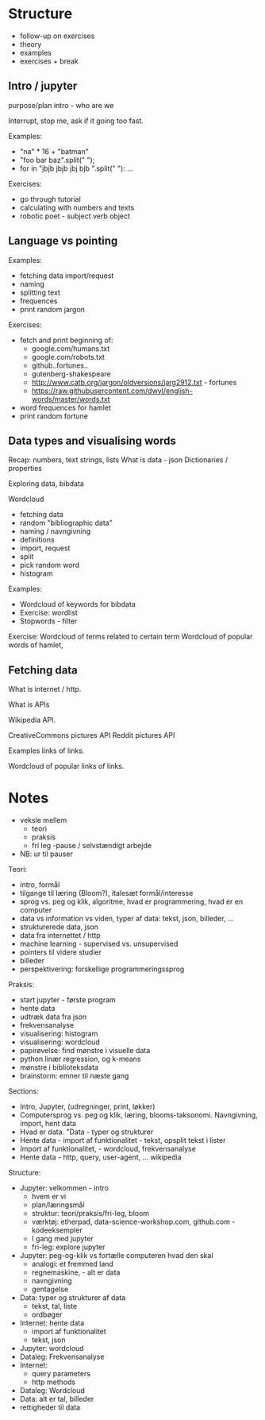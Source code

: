 # Structure

- follow-up on exercises
- theory
- examples
- exercises + break

## Intro / jupyter

purpose/plan
intro - who are we

Interrupt, stop me, ask if it going too fast.

Examples:

- "na" * 16 + "batman"
- "foo bar baz".split(" ");
- for in "jbjb jbjb jbj bjb ".split(" "): ...

Exercises:

- go through tutorial
- calculating with numbers and texts
- robotic poet - subject verb object

## Language vs pointing

Examples: 

- fetching data import/request
- naming
- splitting text
- frequences 
- print random jargon

Exercises:

- fetch and print beginning of:
    - google.com/humans.txt
    - google.com/robots.txt
    - github..fortunes..
    - gutenberg-shakespeare
    - http://www.catb.org/jargon/oldversions/jarg2912.txt - fortunes
    - https://raw.githubusercontent.com/dwyl/english-words/master/words.txt
- word frequences for hamlet
- print random fortune

## Data types and visualising words

Recap: numbers, text strings, lists
What is data - json
Dictionaries / properties

Exploring data, bibdata

Wordcloud

- fetching data
- random "bibliographic data"
- naming / navngivning
- definitions
- import, request
- split
- pick random word
- histogram

Examples:

- Wordcloud of keywords for bibdata
- Exercise: wordlist
- Stopwords - filter

Exercise: 
Wordcloud of terms related to certain term
Wordcloud of popular words of hamlet, 

## Fetching data

What is internet / http.

What is APIs

Wikipedia API.

CreativeCommons pictures API
Reddit pictures API

Examples links of links.

Wordcloud of popular links of links.

# Notes

- veksle mellem 
    - teori
    - praksis
    - fri leg -pause / selvstændigt arbejde
- NB: ur til pauser

Teori:
- intro, formål
- tilgange til læring (Bloom?), italesæt formål/interesse
- sprog vs. peg og klik, algoritme, hvad er programmering, hvad er en computer
- data vs information vs viden, typer af data: tekst, json, billeder, ...
- strukturerede data, json
- data fra internettet / http
- machine learning - supervised vs. unsupervised
- pointers til videre studier
- billeder
- perspektivering: forskellige programmeringssprog

Praksis:
- start jupyter - første program
- hente data
- udtræk data fra json
- frekvensanalyse
- visualisering: histogram
- visualisering: wordcloud
- papirøvelse: find mønstre i visuelle data 
- python linær regression, og k-means
- mønstre i biblioteksdata
- brainstorm: emner til næste gang

Sections:
- Intro, Jupyter, (udregninger, print, løkker)
- Computersprog vs. peg og klik, læring, blooms-taksonomi. Navngivning, import, hent data
- Hvad er data. "Data - typer og strukturer
- Hente data - import af funktionalitet - tekst, opsplit tekst i lister
- Import af funktionalitet, - wordcloud, frekvensanalyse
- Hente data - http, query, user-agent, ... wikipedia

Structure:
- Jupyter: velkommen - intro
    - hvem er vi
    - plan/læringsmål
    - struktur: teori/praksis/fri-leg, bloom
    - værktøj: etherpad, data-science-workshop.com, github.com - kodeeksempler
    - I gang med jupyter
    - fri-leg: explore jupyter
- Jupyter: peg-og-klik vs fortælle computeren hvad den skal
    - analogi: et fremmed land
    - regnemaskine, - alt er data
    - navngivning
    - gentagelse
- Data: typer og strukturer af data
    - tekst, tal, liste
    - ordbøger
- Internet: hente data
    - import af funktionalitet
    - tekst, json
- Jupyter: wordcloud
- Dataleg: Frekvensanalyse
- Internet:
    - query parameters
    - http methods
- Dataleg: Wordcloud 
- Data: alt er tal, billeder
- rettigheder til data

